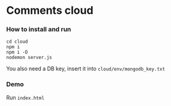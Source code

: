 # Comments cloud

### How to install and run

```
cd cloud
npm i
npm i -D
nodemon server.js
```

You also need a DB key, insert it into `cloud/env/mongodb_key.txt`
### Demo

Run `index.html`
